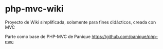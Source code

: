 php-mvc-wiki
============

Proyecto de Wiki simplificada, solamente para fines didácticos, creada con MVC

Parte como base de PHP-MVC de Panique https://github.com/panique/php-mvc
